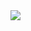 <img align="right" src="https://visitor-badge.laobi.icu/badge?page_id=Shelunagori.Shelunagori&left_color=red" />
